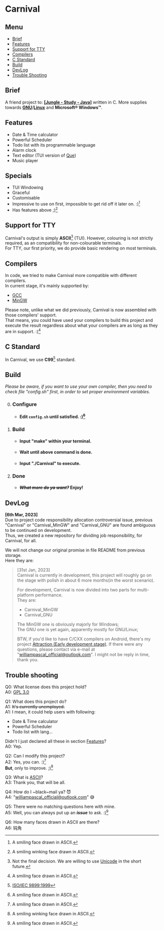 # Carnival

## Menu
* [Brief](#Brief)
* [Features](#Features)
* [Support for TTY](#support-for-tty)
* [Compilers](#Compilers)
* [C Standard](#c-standard)
* [Build](#Build)
* [DevLog](#DevLog)
* [Trouble Shooting](#trouble-shooting)

## Brief
A friend project to: [__\[Jungle - Study - Java\]__](https://github.com/WilliamPascal/STUDY) written in C. More supplies towards [__GNU__](https://www.gnu.org/)/[__Linux__](https://www.gnu.org/gnu/linux-and-gnu.html) and __Microsoft® Windows™__.

## Features
* Date & Time calculator
* Powerful Scheduler
* Todo list with its programmable language
* Alarm clock
* Text editor (TUI version of [Que](https://github.com/WilliamPascal/Que))
* Music player

## Specials
* TUI Windowing
* Graceful
* Customisable
* Impressive to use on first, impossible to get rid off it later on. :)[^1.1]
* Has features above ;)[^1.2]

## Support for TTY
Carnival's output is simply __ASCII__[^1] (TUI). However, colouring is not strictly required, as an compatibility for non-colourable terminals.  
For TTY, our first priority, we do provide basic rendering on most terminals.  

## Compilers
In code, we tried to make Carnival more compatible with different compilers.  
In current stage, it's mainly supported by:
* [GCC](https://gcc.gnu.org/)
* [MinGW](https://www.mingw-w64.org/)

Please note, unlike what we did previously, Carnival is now assembled with those compilers' support.  
That means, you could have used your compilers to build this project and execute the result regardless about what your compilers are as long as they are in support. :)[^1.1]

## C Standard
In Carnival, we use __C99__[^2] standard.

## Build
*Please be aware, if you want to use your own compiler, then you need to check file "config.sh" first, in order to set proper environment variables.*

0. ### Configure
   * #### Edit `config.sh` until satisfied. :)[^1.1]
0. ### Build
   * #### Input "make" within your terminal.
   * #### Wait until above command is done.
   * #### Input "./Carnival" to execute.
0. ### Done
   * #### _~~What more do ya want?~~_ Enjoy!

## DevLog
__\[6th Mar, 2023\]__  
Due to project code responsibility allocation controversial issue, previous "Carnival" or "Carnival_MinGW" and "Carnival_GNU" are found ambiguous to be continued on development.  
Thus, we created a new repository for dividing job responsibility, for Carnival, for all.

We will not change our original promise in file README from previous storage.  
Here they are:

>\[31st Jan, 2023\]  
>Carnival is currently in development, this project will roughly go on the stage with polish in about 6 more months(in the worst scenario).
>
>For development, Carnival is now divided into two parts for multi-platform performance.  
>They are:
>  - Carnival_MinGW
>  - Carnival_GNU  
>
>The MinGW one is obviously majorly for Windows;  
>The GNU one is yet again, apparently mostly for GNU/Linux;
>
>BTW, if you'd like to have C/CXX compilers on Android, there's my project [Attraction (Early development stage)](https://github.com/WilliamPascal/Attraction).
>If there were any questions, please contact via e-mail at "williampascal_official@outlook.com". I might not be reply in time, thank you.

## Trouble shooting
Q0: What license does this project hold?  
A0: [GPL 3.0](https://www.gnu.org/licenses/gpl-3.0.en.html)

Q1: What does this project do?  
A1: ~~It's currently unemployed.~~  
A1: I mean, it could help users with following:
* Date & Time calculator
* Powerful Scheduler
* Todo list with lang...  

Didn't I just declared all these in section [Features](#Features)?  
A0: Yep.

Q2: Can I modify this project?  
A2: Yes, you can. :)[^1.1]  
__But__, only to improve. ;)[^1.2]

Q3: What is [ASCII](https://computersciencewiki.org/index.php/ASCII)?  
A3: Thank you, that will be all.

Q4: How do I ~black~mail ya? 😈  
A4: "williampascal_official@outlook.com" 😅

Q5: There were no matching questions here with mine.  
A5: Well, you can always put up an ***issue*** to ask. :)[^1.1]

Q6: How many faces drawn in ASCII are there?  
A6: 钝角

[^1]: Not the final decision. We are willing to use [Unicode](https://home.unicode.org/) in the short future.  
[^1.1]: A smiling face drawn in ASCII.  
[^1.2]: A smiling winking face drawn in ASCII.  
[^2]: [ISO/IEC 9899:1999](https://www.iso.org/standard/29237.html)  
